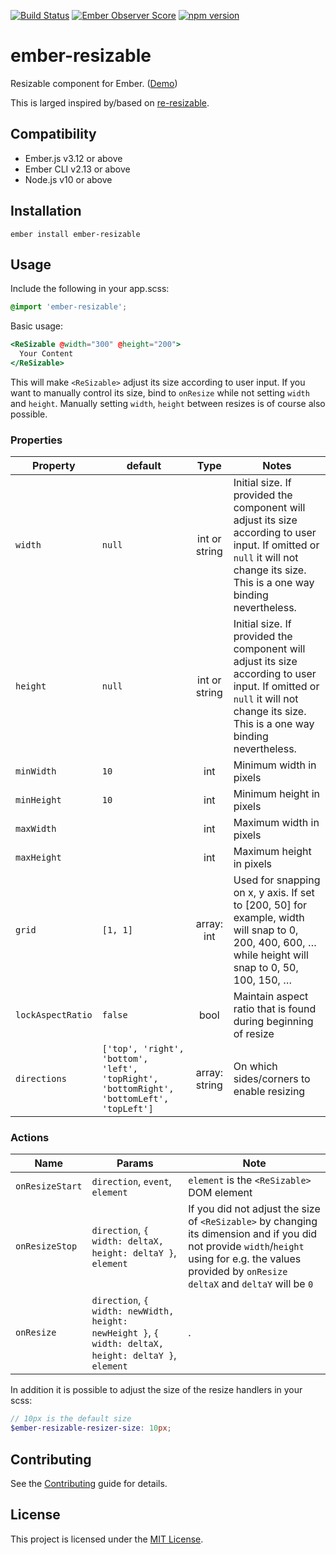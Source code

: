 [![Build Status](https://travis-ci.org/evocount/ember-resizable.svg?branch=master)](https://travis-ci.org/evocount/ember-resizable)
[![Ember Observer Score](https://emberobserver.com/badges/ember-resizable.svg)](https://emberobserver.com/addons/ember-resizable)
[![npm version](https://badge.fury.io/js/ember-resizable.svg)](https://badge.fury.io/js/ember-resizable)

ember-resizable
==============================================================================

Resizable component for Ember.  ([Demo](https://evocount.github.io/ember-resizable/))

This is larged inspired by/based on [re-resizable](https://github.com/bokuweb/re-resizable).

Compatibility
------------------------------------------------------------------------------

* Ember.js v3.12 or above
* Ember CLI v2.13 or above
* Node.js v10 or above


Installation
------------------------------------------------------------------------------

```
ember install ember-resizable
```

Usage
------------------------------------------------------------------------------

Include the following in your app.scss:

```scss
@import 'ember-resizable';
```

Basic usage:

```hbs
<ReSizable @width="300" @height="200">
  Your Content
</ReSizable>
```

This will make `<ReSizable>` adjust its size according to user input. If you want to manually control its size, bind to `onResize` while not setting `width` and `height`. Manually setting `width`, `height` between resizes is of course also possible.

### Properties
| Property | default | Type | Notes |
| --- | --- | :---: | --- |
| `width` | `null` | int or string  | Initial size. If provided the component will adjust its size according to user input. If omitted or `null` it will not change its size. This is a one way binding nevertheless. |
| `height` | `null` | int or string  | Initial size. If provided the component will adjust its size according to user input. If omitted or `null` it will not change its size. This is a one way binding nevertheless. |
| `minWidth` | `10` | int | Minimum width in pixels |
| `minHeight` | `10` | int | Minimum height in pixels |
| `maxWidth` |  | int | Maximum width in pixels |
| `maxHeight` |  | int | Maximum height in pixels |
| `grid` | `[1, 1]` | array: int | Used for snapping on x, y axis. If set to [200, 50] for example, width will snap to 0, 200, 400, 600, … while height will snap to 0, 50, 100, 150, … |
| `lockAspectRatio` | `false` | bool | Maintain aspect ratio that is found during beginning of resize |
| `directions` | `['top', 'right', 'bottom', 'left', 'topRight', 'bottomRight', 'bottomLeft', 'topLeft']` | array: string | On which sides/corners to enable resizing |


### Actions
| Name | Params | Note |
| --- | --- | --- |
| `onResizeStart`  | `direction`, `event`, `element` | `element` is the `<ReSizable>` DOM element |
| `onResizeStop`   |  `direction`, `{ width: deltaX, height: deltaY }`, `element` | If you did not adjust the size of `<ReSizable>` by changing its dimension and if you did not provide `width`/`height` using for e.g. the values provided by `onResize` `deltaX` and `deltaY` will be `0` |
| `onResize`       | `direction`, `{ width: newWidth, height: newHeight }`, `{ width: deltaX, height: deltaY }`, `element`  |  . |


In addition it is possible to adjust the size of the resize handlers in your scss:
```scss
// 10px is the default size
$ember-resizable-resizer-size: 10px;
```

Contributing
------------------------------------------------------------------------------

See the [Contributing](CONTRIBUTING.md) guide for details.


License
------------------------------------------------------------------------------

This project is licensed under the [MIT License](LICENSE.md).
